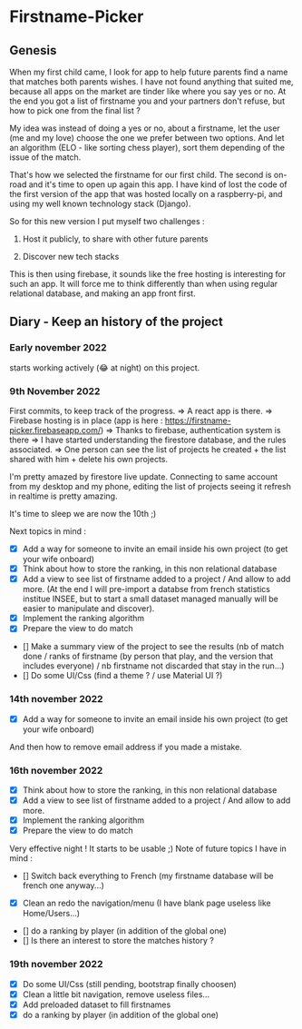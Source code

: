 # Firstname-Picker

## Genesis

When my first child came, I look for app to help future parents find a name that matches both parents wishes.
I have not found anything that suited me, because all apps on the market are tinder like where you say yes or no.
At the end you got a list of firstname you and your partners don't refuse, but how to pick one from the final list ?

My idea was instead of doing a yes or no, about a firstname, let the user (me and my love) choose the one we prefer between two options. And let an algorithm (ELO - like sorting chess player), sort them depending of the issue of the match.

That's how we selected the firstname for our first child. The second is on-road and it's time to open up again this app.
I have kind of lost the code of the first version of the app that was hosted locally on a raspberry-pi, and using my well known technology stack (Django). 

So for this new version I put myself two challenges : 

1. Host it publicly, to share with other future parents

2. Discover new tech stacks

This is then using firebase, it sounds like the free hosting is interesting for such an app.
It will force me to think differently than when using regular relational database, and making an app front first.

## Diary - Keep an history of the project

### Early november 2022
starts working actively (:joy: at night) on this project.

### 9th November 2022

First commits, to keep track of the progress.
=> A react app is there.
=> Firebase hosting is in place (app is here : https://firstname-picker.firebaseapp.com/)
=> Thanks to firebase, authentication system is there
=> I have started understanding the firestore database, and the rules associated.
=> One person can see the list of projects he created + the list shared with him + delete his own projects.

I'm pretty amazed by firestore live update. Connecting to same account from my desktop and my phone, editing the list of projects seeing it refresh in realtime is pretty amazing.

It's time to sleep we are now the 10th ;)

Next topics in mind : 

- [x] Add a way for someone to invite an email inside his own project (to get your wife onboard)
- [x] Think about how to store the ranking, in this non relational database
- [x] Add a view to see list of firstname added to a project / And allow to add more. (At the end I will pre-import a databse from french statistics institue INSEE, but to start a small dataset managed manually will be easier to manipulate and discover).
- [x] Implement the ranking algorithm
- [x] Prepare the view to do match
- [] Make a summary view of the project to see the results (nb of match done / ranks of firstname (by person that play, and the version that includes everyone) / nb firstname not discarded that stay in the run...)
- [] Do some UI/Css (find a theme ? / use Material UI ?)


### 14th november 2022

- [x] Add a way for someone to invite an email inside his own project (to get your wife onboard)

And then how to remove email address if you made a mistake.


### 16th november 2022

- [x] Think about how to store the ranking, in this non relational database
- [x] Add a view to see list of firstname added to a project / And allow to add more.
- [x] Implement the ranking algorithm
- [x] Prepare the view to do match

Very effective night ! It starts to be usable ;) 
Note of future topics I have in mind : 

- [] Switch back everything to French (my firstname database will be french one anyway...)
- [x] Clean an redo the navigation/menu (I have blank page useless like Home/Users...)
- [] do a ranking by player (in addition of the global one)
- [] Is there an interest to store the matches history ? 


### 19th november 2022

- [x] Do some UI/Css (still pending, bootstrap finally choosen)
- [x] Clean a little bit navigation, remove useless files...
- [x] Add preloaded dataset to fill firstnames
- [x] do a ranking by player (in addition of the global one)
